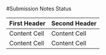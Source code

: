 #Submission Notes Status

| First Header  | Second Header |
| ------------- | ------------- |
| Content Cell  | Content Cell  |
| Content Cell  | Content Cell  |

